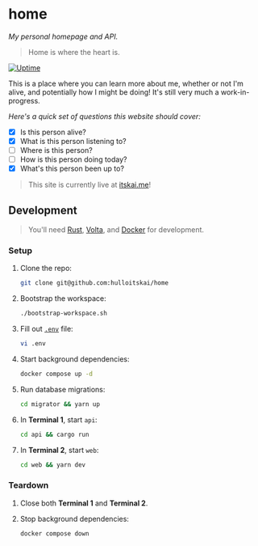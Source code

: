 # home

_My personal homepage and API._

> Home is where the heart is.

[![Uptime][uptime-badge]][uptime]

This is a place where you can learn more about me, whether or not I'm alive,
and potentially how I might be doing! It's still very much a work-in-progress.

_Here's a quick set of questions this website should
cover:_

- [x] Is this person alive?
- [x] What is this person listening to?
- [ ] Where is this person?
- [ ] How is this person doing today?
- [x] What's this person been up to?

> This site is currently live at [itskai.me](https://itskai.me)!

## Development

> You'll need [Rust](https://www.rust-lang.org/learn/get-started),
> [Volta](https://docs.volta.sh/guide/getting-started),
> and [Docker](https://docs.docker.com/get-started/) for development.

### Setup

1. Clone the repo:

   ```bash
   git clone git@github.com:hulloitskai/home
   ```

2. Bootstrap the workspace:

   ```bash
   ./bootstrap-workspace.sh
   ```

3. Fill out [`.env`](.env) file:

   ```bash
   vi .env
   ```

4. Start background dependencies:

   ```bash
   docker compose up -d
   ```

5. Run database migrations:

   ```bash
   cd migrator && yarn up
   ```

6. In **Terminal 1**, start `api`:

   ```bash
   cd api && cargo run
   ```

7. In **Terminal 2**, start `web`:

   ```bash
   cd web && yarn dev
   ```

### Teardown

1. Close both **Terminal 1** and **Terminal 2**.

2. Stop background dependencies:

   ```bash
   docker compose down
   ```

[uptime]: https://status.itskai.me
[uptime-badge]: https://betteruptime.com/status-badges/v1/monitor/a2in.svg

